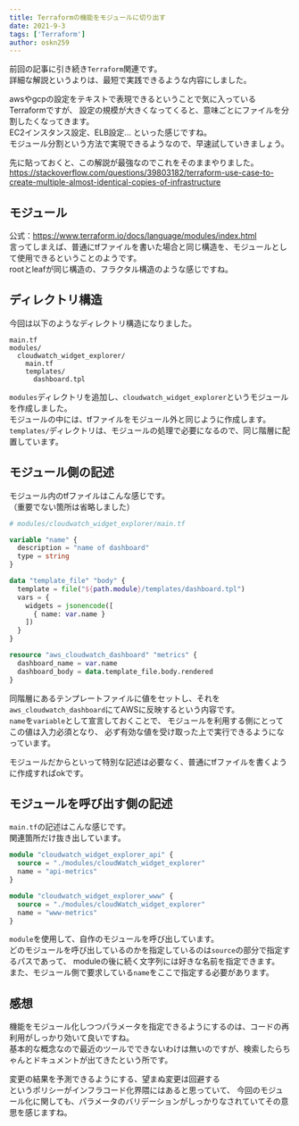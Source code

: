 ```yaml
---
title: Terraformの機能をモジュールに切り出す
date: 2021-9-3
tags: ['Terraform']
author: oskn259
---
```


前回の記事に引き続き`Terraform`関連です。  
詳細な解説というよりは、最短で実践できるような内容にしました。  

awsやgcpの設定をテキストで表現できるということで気に入っているTerraformですが、
設定の規模が大きくなってくると、意味ごとにファイルを分割したくなってきます。  
EC2インスタンス設定、ELB設定... といった感じですね。  
モジュール分割という方法で実現できるようなので、早速試していきましょう。  

先に貼っておくと、この解説が最強なのでこれをそのままやりました。  
https://stackoverflow.com/questions/39803182/terraform-use-case-to-create-multiple-almost-identical-copies-of-infrastructure  



## モジュール
公式：https://www.terraform.io/docs/language/modules/index.html  
言ってしまえば、普通にtfファイルを書いた場合と同じ構造を、モジュールとして使用できるということのようです。  
rootとleafが同じ構造の、フラクタル構造のような感じですね。  


## ディレクトリ構造
今回は以下のようなディレクトリ構造になりました。  
```shellscript
main.tf
modules/
  cloudwatch_widget_explorer/
    main.tf
    templates/
      dashboard.tpl
```  
`modules`ディレクトリを追加し、`cloudwatch_widget_explorer`というモジュールを作成しました。  
モジュールの中には、tfファイルをモジュール外と同じように作成します。  
`templates/`ディレクトリは、モジュールの処理で必要になるので、同じ階層に配置しています。  


## モジュール側の記述
モジュール内のtfファイルはこんな感じです。  
（重要でない箇所は省略しました）  
```terraform
# modules/cloudwatch_widget_explorer/main.tf

variable "name" {
  description = "name of dashboard"
  type = string
}

data "template_file" "body" {
  template = file("${path.module}/templates/dashboard.tpl")
  vars = {
    widgets = jsonencode([
      { name: var.name }
    ])
  }
}

resource "aws_cloudwatch_dashboard" "metrics" {
  dashboard_name = var.name
  dashboard_body = data.template_file.body.rendered
}
```

同階層にあるテンプレートファイルに値をセットし、それを`aws_cloudwatch_dashboard`にてAWSに反映するという内容です。  
`name`を`variable`として宣言しておくことで、
モジュールを利用する側にとってこの値は入力必須となり、
必ず有効な値を受け取った上で実行できるようになっています。  

モジュールだからといって特別な記述は必要なく、普通にtfファイルを書くように作成すればokです。  


## モジュールを呼び出す側の記述
`main.tf`の記述はこんな感じです。  
関連箇所だけ抜き出しています。  
```terraform
module "cloudwatch_widget_explorer_api" {
  source = "./modules/cloudWatch_widget_explorer"
  name = "api-metrics"
}

module "cloudwatch_widget_explorer_www" {
  source = "./modules/cloudWatch_widget_explorer"
  name = "www-metrics"
}
```

`module`を使用して、自作のモジュールを呼び出しています。  
どのモジュールを呼び出しているのかを指定しているのは`source`の部分で指定するパスであって、
moduleの後に続く文字列には好きな名前を指定できます。  
また、モジュール側で要求している`name`をここで指定する必要があります。  


## 感想
機能をモジュール化しつつパラメータを指定できるようにするのは、コードの再利用がしっかり効いて良いですね。  
基本的な概念なので最近のツールでできないわけは無いのですが、検索したらちゃんとドキュメントが出てきたという所です。  

変更の結果を予測できるようにする、望まぬ変更は回避する  
というポリシーがインフラコード化界隈にはあると思っていて、
今回のモジュール化に関しても、パラメータのバリデーションがしっかりなされていてその意思を感じますね。  
